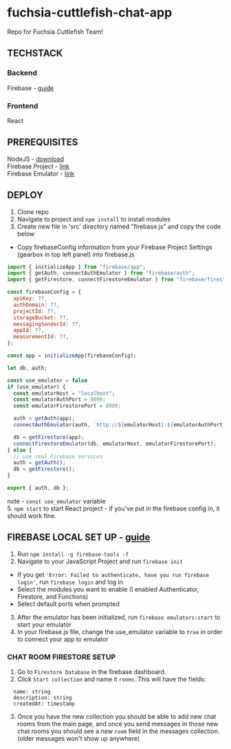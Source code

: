 # fuchsia-cuttlefish-chat-app

Repo for Fuchsia Cuttlefish Team!

## TECHSTACK

### Backend

Firebase - [guide](https://www.freecodecamp.org/news/building-a-real-time-chat-app-with-reactjs-and-firebase/)

### Frontend

React

## PREREQUISITES

NodeJS - [download](https://nodejs.org/en)\
Firebase Project - [link](https://firebase.google.com/)\
Firebase Emulator - [link](https://firebase.google.com/docs/emulator-suite)

## DEPLOY

1. Clone repo
2. Navigate to project and `npm install` to install modules
3. Create new file in 'src' directory named "firebase.js" and copy the code below

- Copy firebaseConfig information from your Firebase Project Settings (gearbox in top left panel) into firebase.js

```javascript
import { initializeApp } from "firebase/app";
import { getAuth, connectAuthEmulator } from "firebase/auth";
import { getFirestore, connectFirestoreEmulator } from "firebase/firestore";

const firebaseConfig = {
  apiKey: ??,
  authDomain: ??,
  projectId: ??,
  storageBucket: ??,
  messagingSenderId: ??,
  appId: ??,
  measurementId: ??,
};

const app = initializeApp(firebaseConfig);

let db, auth;

const use_emulator = false
if (use_emulator) {
  const emulatorHost = "localhost";
  const emulatorAuthPort = 9099;
  const emulatorFirestorePort = 8080;

  auth = getAuth(app);
  connectAuthEmulator(auth, `http://${emulatorHost}:${emulatorAuthPort}`);

  db = getFirestore(app);
  connectFirestoreEmulator(db, emulatorHost, emulatorFirestorePort);
} else {
  // use real Firebase services
  auth = getAuth();
  db = getFirestore();
}

export { auth, db };
```

note - `const use_emulator` variable\
5. `npm start` to start React project - if you've put in the firebase config in, it should work fine.

## FIREBASE LOCAL SET UP - [guide](https://firebase.google.com/docs/emulator-suite)

1. Run `npm install -g firebase-tools -f`
2. Navigate to your JavaScript Project and run `firebase init`

- If you get `'Error: Failed to authenticate, have you run firebase login'`, run `firebase login` and log in
- Select the modules you want to enable (I enabled Authenticator, Firestore, and Functions)
- Select default ports when prompted

3. After the emulator has been initialized, run `firebase emulators:start` to start your emulator
4. In your firebase.js file, change the use_emulator variable to `true` in order to connect your app to emulator

### CHAT ROOM FIRESTORE SETUP

1. Go to `Firestore Database` in the firebase dashboard.
2. Click `Start collection` and name it `rooms`. This will have the fields:

```
  name: string
  description: string
  createdAt: timestamp
```

3. Once you have the new collection you should be able to add new chat rooms from the main page, and once you send messages in those new chat rooms you should see a new `room` field in the messages collection. (older messages won't show up anywhere)
